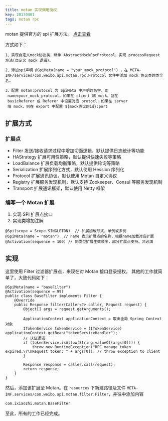 ```yaml
---
title: motan 实现调用授权
key: 20170401
tags: motan rpc
---
```

motan 提供官方的 spi 扩展方法。 [点击查看](https://github.com/weibocom/motan/wiki/zh_userguide#%E4%BD%BF%E7%94%A8mock%E5%8D%8F%E8%AE%AE)

方式如下：

```
1、实现自定义mock协议类，继承 AbstractMockRpcProtocol，实现 processRequest 方法(自定义 mock 逻辑)。

2、添加spi声明 @SpiMeta(name = "your_mock_protocol") ，在 META-INF/services/com.weibo.api.motan.rpc.Protocol 文件中添加 mock 协议类的类全名。

3、配置 motan:protocol 为 SpiMeta 中声明的名字，即
 name=your_mock_protocol，如果在 client 端 mock，就在
 basicReferer 或 Referer 中设置对应 protocl；如果在 server
 端 mock，则在 export 中配置 ${mock协议的id}:port

```

## 扩展方式

### 扩展点
* Filter 发送/接收请求过程中增加切面逻辑，默认提供日志统计等功能
* HAStrategy 扩展可用性策略，默认提供快速失败等策略
* LoadBalance  扩展负载均衡策略，默认提供轮询等策略
* Serialization 扩展序列化方式，默认使用 Hession 序列化
* Protocol 扩展通讯协议，默认使用 Motan 自定义协议
* Registry 扩展服务发现机制，默认支持 Zookeeper、Consul 等服务发现机制
* Transport 扩展通讯框架，默认使用 Netty 框架

### 编写一个 Motan 扩展

1. 实现 SPI 扩展点接口
2. 实现类增加注解

```
@Spi(scope = Scope.SINGLETON)  // 扩展加载形式，单例或多例
@SpiMeta(name = "motan")  // name 表示扩展点的名称，根据name加载对应扩展
@Activation(sequence = 100) // 同类型扩展生效顺序，部分扩展点支持。非必填
```

## 实现

这里使用 Filter 过滤器扩展点，来现在对 Motan 接口登录授权。 其他的工作就简单了，大致代码如下：

```
@SpiMeta(name = "baseFilter")
@Activation(sequence = 99)
public class BaseFilter implements Filter {
    @Override
    public Response filter(Caller<?> caller, Request request) {
        Object[] args = request.getArguments();

        ApplicationContext applicationContext = 取出全局 Spring Context 对象
        ITokenService tokenService = (ITokenService) applicationContext.getBean("tokenServiceHandler");
        // 认证逻辑
        if (tokenService.isAllow(String.valueOf(args[0]))) {
            throw new RuntimeException("RPC manage token expired.\r\nRequest token: " + args[0]); // throw exception to client
        }

        Response response = caller.call(request);
        return response;
    }
}
```

然后，添加该扩展至 Motan。在 `resources` 下新建路径及文件 `META-INF.services/com.weibo.api.motan.filter.Filter`，并往中添加内容

```
com.ixiaozhi.motan.BaseFilter
```

至此，所有的工作已经完成。
